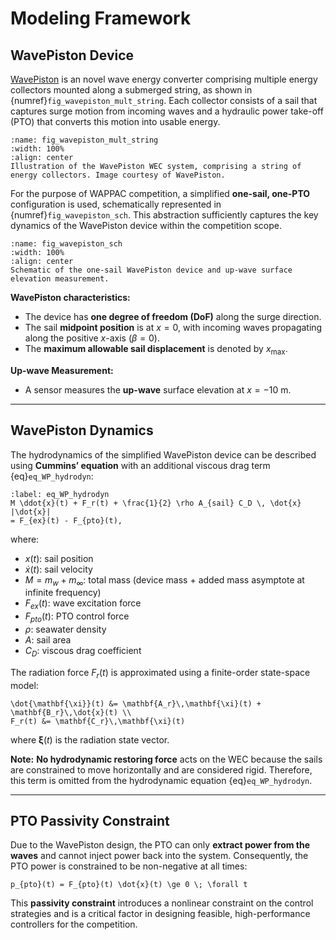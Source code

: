 # Modeling Framework

## WavePiston Device

[WavePiston](https://wavepiston.dk/) is an novel wave energy converter comprising multiple energy collectors mounted along a submerged string, as shown in {numref}`fig_wavepiston_mult_string`. Each collector consists of a sail that captures surge motion from incoming waves and a hydraulic power take-off (PTO) that converts this motion into usable energy.

```{figure} ../_static/figures/WavePiston_device/Wavepiston_system_illustration_1.jpg
:name: fig_wavepiston_mult_string
:width: 100%
:align: center
Illustration of the WavePiston WEC system, comprising a string of energy collectors. Image courtesy of WavePiston.
```

For the purpose of WAPPAC competition, a simplified **one-sail, one-PTO** configuration is used, schematically represented in {numref}`fig_wavepiston_sch`. This abstraction sufficiently captures the key dynamics of the WavePiston device within the competition scope.

```{figure} ../_static/figures/schematics/WavePiston_sch.png
:name: fig_wavepiston_sch
:width: 100%
:align: center
Schematic of the one-sail WavePiston device and up-wave surface elevation measurement.
```

**WavePiston characteristics:**

* The device has **one degree of freedom (DoF)** along the surge direction.
* The sail **midpoint position** is at $x=0$, with incoming waves propagating along the positive $x$-axis ($\beta=0$).
* The **maximum allowable sail displacement** is denoted by $x_{\max}$.

**Up-wave Measurement:**

* A sensor measures the **up-wave** surface elevation at $x=-10$ m.

---

## WavePiston Dynamics

The hydrodynamics of the simplified WavePiston device can be described using **Cummins’ equation** with an additional viscous drag term {eq}`eq_WP_hydrodyn`:

```{math}
:label: eq_WP_hydrodyn
M \ddot{x}(t) + F_r(t) + \frac{1}{2} \rho A_{sail} C_D \, \dot{x} |\dot{x}|
= F_{ex}(t) - F_{pto}(t),
```

where:

* $x(t)$: sail position
* $\dot{x}(t)$: sail velocity
* $M = m_w + m_\infty$: total mass (device mass + added mass asymptote at infinite frequency)
* $F_{ex}(t)$: wave excitation force
* $F_{pto}(t)$: PTO control force
* $\rho$: seawater density
* $A$: sail area
* $C_D$: viscous drag coefficient

The radiation force $F_r(t)$ is approximated using a finite-order state-space model:

```{math}
\dot{\mathbf{\xi}}(t) &= \mathbf{A_r}\,\mathbf{\xi}(t) + \mathbf{B_r}\,\dot{x}(t) \\
F_r(t) &= \mathbf{C_r}\,\mathbf{\xi}(t)
```

where $\mathbf{\xi}(t)$ is the radiation state vector.

**Note:** **No hydrodynamic restoring force** acts on the WEC because the sails are constrained to move horizontally and are considered rigid. Therefore, this term is omitted from the hydrodynamic equation {eq}`eq_WP_hydrodyn`.

---

## PTO Passivity Constraint

Due to the WavePiston design, the PTO can only **extract power from the waves** and cannot inject power back into the system. Consequently, the PTO power is constrained to be non-negative at all times:

```{math}
p_{pto}(t) = F_{pto}(t) \dot{x}(t) \ge 0 \; \forall t
```

This **passivity constraint** introduces a nonlinear constraint on the control strategies and is a critical factor in designing feasible, high-performance controllers for the competition.